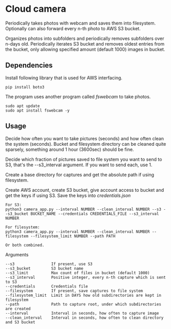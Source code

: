 # Cloud camera

Periodically takes photos with webcam and saves them into filesystem.
Optionally can also forward every n-th photo to AWS S3 bucket.

Organizes photos into subfolders and periodically removes subfolders over n-days
old. Periodically iterates S3 bucket and removes oldest entries from the bucket, only allowing
specified amount (default 1000) images in bucket.

## Dependencies

Install following library that is used for AWS interfacing.
```
pip install boto3
```

The program uses another program called _fswebcam_ to take photos.

```
sudo apt update
sudo apt install fswebcam -y
```

## Usage

Decide how often you want to take pictures (seconds) and how often clean the system (seconds).
Bucket and filesystem directory can be cleaned quite sparsely, something around 1 hour (3600sec)
should be fine.

Decide which fraction of pictures saved to file system you want to send to S3, that's the
--s3_interval argument. If you want to send each, use 1.

Create a base directory for captures and get the absolute path if using filesystem.

Create AWS account, create S3 bucket, give account access to bucket and get the keys if using S3.
Save the keys into _credentials.json_

```
For S3:
python3 camera_app.py --interval NUMBER --clean_interval NUMBER --s3 --s3_bucket BUCKET_NAME --credentials CREDENTIALS_FILE --s3_interval NUMBER 
 
For filesystem:
python3 camera_app.py --interval NUMBER --clean_interval NUMBER --filesystem --filesystem_limit NUMBER --path PATH

Or both combined.
```

Arguments
```
--s3                If present, use S3
--s3_bucket         S3 bucket name
--s3_limit          Max count of files in bucket (default 1000)
--s3_interval       Positive integer, every n-th capture which is sent to S3
--credentials       Credentials file
--filesystem        If present, save captures to file system
--filesystem_limit  Limit in DAYS how old subdirectories are kept in filesystem
--path              Path to capture root, under which subdirectories are created
--interval          Interval in seconds, how often to capture image
--clean_interval    Interval in seconds, how often to clean directory and S3 bucket
```